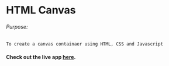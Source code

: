 # HTML Canvas

###### Purpose:

    To create a canvas containaer using HTML, CSS and Javascript

#### Check out the live app [here](https://praneep-brs.github.io/HTML-canvas/).
